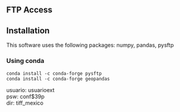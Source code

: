 FTP Access
----------

## Installation 
This software uses the following packages: numpy, pandas, pysftp


### Using conda

```
conda install -c conda-forge pysftp 
conda install -c conda-forge geopandas
```



<!-- 132.247.103.143 <br> -->
usuario: usuarioext<br>
psw: conf$39p<br>
dir: tiff_mexico<br>

